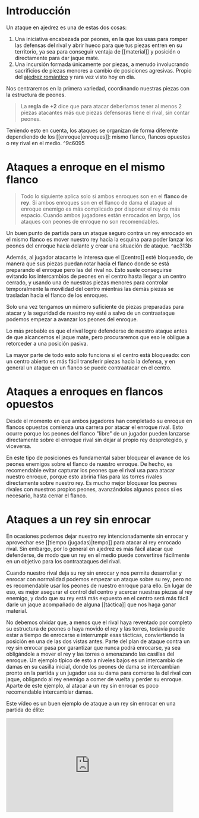 # Introducción
Un ataque en ajedrez es una de estas dos cosas:
1. Una iniciativa encabezada por peones, en la que los usas para romper las defensas del rival y abrir hueco para que tus piezas entren en su territorio, ya sea para conseguir ventaja de [[material]] y posición o directamente para dar jaque mate.
2. Una incursión formada únicamente por piezas, a menudo involucrando sacrificios de piezas menores a cambio de posiciones agresivas. Propio del [ajedrez romántico](https://es.wikipedia.org/wiki/Escuela_rom%C3%A1ntica_de_ajedrez) y rara vez visto hoy en día.

Nos centraremos en la primera variedad, coordinando nuestras piezas con la estructura de peones. 

> La **regla de +2** dice que para atacar deberíamos tener al menos 2 piezas atacantes más que piezas defensoras tiene el rival, sin contar peones.

Teniendo esto en cuenta, los ataques se organizan de forma diferente dependiendo de los [[enroque|enroques]]: mismo flanco, flancos opuestos o rey rival en el medio. ^9c6095
# Ataques a enroque en el mismo flanco
> Todo lo siguiente aplica solo si ambos enroques son en el **flanco de rey**. Si ambos enroques son en el flanco de dama el ataque al enroque enemigo es más complicado por disponer el rey de más espacio. Cuando ambos jugadores están enrocados en largo, los ataques con peones de enroque no son recomendables.

Un buen punto de partida para un ataque seguro contra un rey enrocado en el mismo flanco es mover nuestro rey hacia la esquina para poder lanzar los peones del enroque hacia delante y crear una situación de ataque.  ^ac313b

Además, al jugador atacante le interesa que el [[centro]] esté bloqueado, de manera que sus piezas puedan rotar hacia el flanco donde se está preparando el enroque pero las del rival no. Esto suele conseguirse evitando los intercambios de peones en el centro hasta llegar a un centro cerrado, y usando una de nuestras piezas menores para controlar temporalmente la movilidad del centro mientras las demás piezas se trasladan hacia el flanco de los enroques. 

Solo una vez tengamos un número suficiente de piezas preparadas para atacar y la seguridad de nuestro rey esté a salvo de un contraataque podemos empezar a avanzar los peones del enroque. 

Lo más probable es que el rival logre defenderse de nuestro ataque antes de que alcancemos el jaque mate, pero procuraremos que eso le obligue a retorceder a una posición pasiva.

La mayor parte de todo esto solo funciona si el centro está bloqueado: con un centro abierto es más fácil transferir piezas hacia la defensa, y en general un ataque en un flanco se puede contraatacar en el centro.

# Ataques a enroques en flancos opuestos
Desde el momento en que ambos jugadores han completado su enroque en flancos opuestos comienza una carrera por atacar el enroque rival. Esto ocurre porque los peones del flanco "libre" de un jugador pueden lanzarse directamente sobre el enroque rival sin dejar al propio rey desprotegido, y viceversa. 

En este tipo de posiciones es fundamental saber bloquear el avance de los peones enemigos sobre el flanco de nuestro enroque. De hecho, es recomendable evitar capturar los peones que el rival usa para atacar nuestro enroque, porque esto abriría filas para las torres rivales directamente sobre nuestro rey. Es mucho mejor bloquear los peones rivales con nuestros propios peones, avanzándolos algunos pasos si es necesario, hasta cerrar el flanco. 

# Ataques a un rey sin enrocar
En ocasiones podemos dejar nuestro rey intencionadamente sin enrocar y aprovechar ese [[tiempo (jugadas)|tempo]] para atacar al rey enrocado rival. Sin embargo, por lo general en ajedrez es más fácil atacar que defenderse, de modo que un rey en el medio puede convertirse fácilmente en un objetivo para los contraataques del rival. 

Cuando nuestro rival deja su rey sin enrocar y nos permite desarrollar y enrocar con normalidad podemos empezar un ataque sobre su rey, pero no es recomendable usar los peones de nuestro enroque para ello. En lugar de eso, es mejor asegurar el control del centro y acercar nuestras piezas al rey enemigo, y dado que su rey está más expuesto en el centro será más fácil darle un jaque acompañado de alguna [[táctica]] que nos haga ganar material.

No debemos olvidar que, a menos que el rival haya reventado por completo su estructura de peones o haya movido el rey y las torres, todavía puede estar a tiempo de enrocarse e interrumpir esas tácticas, conviertiendo la posición en una de las dos vistas antes. Parte del plan de ataque contra un rey sin enrocar pasa por garantizar que nunca podrá enrocarse, ya sea obligándole a mover el rey y las torres o amenazando las casillas del enroque. Un ejemplo típico de esto a niveles bajos es un intercambio de damas en su casilla inicial, donde los peones de dama se intercambian pronto en la partida y un jugador usa su dama para comerse la del rival con jaque, obligando al rey enemigo a comer de vuelta y perder su enroque. Aparte de este ejemplo, al atacar a un rey sin enrocar es poco recomendable intercambiar damas.

Este vídeo es un buen ejemplo de ataque a un rey sin enrocar en una partida de élite:
<iframe width="450" height="253" src="https://www.youtube.com/embed/FbFGLqSpYg0" title="YouTube video player" frameborder="0" allow="accelerometer; autoplay; clipboard-write; encrypted-media; gyroscope; picture-in-picture" allowfullscreen></iframe>